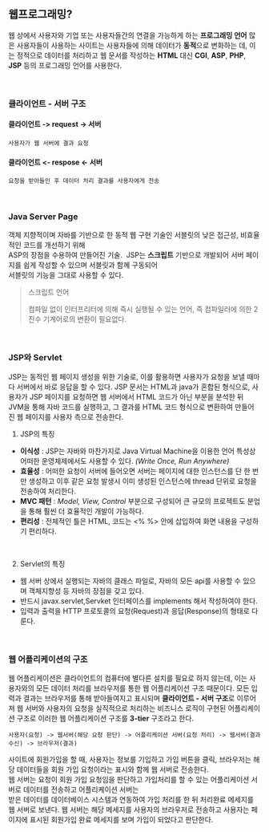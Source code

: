 ## 웹프로그래밍?
웹 상에서 사용자와 기업 또는 사용자들간의 연결을 가능하게 하는 <b>프로그래밍 언어</b>
많은 사용자들이 사용하는 사이트는 사용자들에 의해 데이터가 <b>동적</b>으로 변화하는 데, 이는 정적으로 데이터를 처리하고 웹 문서를 작성하는 **HTML** 대신 **CGI**, **ASP**, **PHP**, **JSP** 등의 프로그래밍 언어를 사용한다.

<br>

### 클라이언트 - 서버 구조

#### 클라이언트 -> request -> 서버
	사용자가 웹 서버에 결과 요청
#### 클라이언트 <- respose <- 서버
	요청을 받아들인 후 데이터 처리 결과를 사용자에게 전송

<br>

### Java Server Page
객체 지향적이며 자바를 기반으로 한 동적 웹 구현 기술인 서블릿의 낮은 접근성, 비효율적인 코드를 개선하기 위해<br>
ASP의 장점을 수용하여 만들어진 기술.&nbsp; JSP는 <b>스크립트</b> 기반으로 개발되어 서버 페이지를 쉽게 작성할 수 있으며 서블릿과 함께 구동되어<br>
서블릿의 기능을 그대로 사용할 수 있다.

> 스크립트 언어
> 
> 컴파일 없이 인터프리터에 의해 즉시 실행될 수 있는 언어, 즉 컴파일러에 의한 2진수 기계어로의 변환이 필요없다.

<br>

### JSP와 Servlet
JSP는 동적인 웹 페이지 생성을 위한 기술로, 이를 활용하면 사용자가 요청을 보낼 때마다 서버에서 바로 응답을 할 수 있다. JSP 문서는 HTML과 java가 혼합된 형식으로, 사용자가 JSP 페이지를 요청하면 웹 서버에서 HTML 코드가 아닌 부분을 분석한 뒤 JVM을 통해 자바 코드를 실행하고, 그 결과를 HTML 코드 형식으로 변환하여 만들어진 웹 페이지를 사용자 측으로 전송한다.

 1.  JSP의 특징
  - **이식성** : JSP는 자바와 마찬가지로 Java Virtual Machine을 이용한 언어 특성상 어떠한 운영체제에서도 사용할 수 있다. *(Write Once, Run Anywhere)*
  - **효율성** : 어떠한 요청이 서버에 들어오면 서버는 페이지에 대한 인스턴스를 단 한 번만 생성하고 이후 같은 요청 발생시 이미 생성된 인스턴스에 thread 단위로 요청을 전송하여 처리한다.
  - **MVC 패턴** : *Model, View, Control* 부분으로 구성되어 큰 규모의 프로젝트도 분업을 통해 훨씬 더 효율적인 개발이 가능하다.
  - **편리성** : 전체적인 틀은 HTML, 코드는 <% %> 안에 삽입하여 화면 내용을 구성하기 편리하다.

<br>
 
 2. Servlet의 특징
  - 웹 서버 상에서 실행되는 자바의 클래스 파일로, 자바의 모든 api를 사용할 수 있으며 객체지향성 등 자바의 장점을 갖고 있다.
  - 반드시 javax.servlet,Servket  인터페이스를 implements 해서 작성하여야 한다.
  - 입력과 출력을 HTTP 프로토콜의 요청(Request)과 응답(Response)의 형태로 다룬다.



<br>

### 웹 어플리케이션의 구조
웹 어플리케이션은 클라이언트의 컴퓨터에 별다른 설치를 필요로 하지 않는데, 이는 사용자와의 모든 데이터 처리를 브라우저를 통한 웹 어플리케이션 구조 때문이다.
모든 입력과 결과는 브라우저를 통해 받아들여지고 표시되며 <b>클라이언트 - 서버 구조</b>로 이루어져 웹 서버와 사용자의 요청을 실직적으로 처리하는 비즈니스 로직이 구현된 어플리케이션 구조로 이러한 웹 어플리케이션 구조를 <b>3-tier</b> 구조라고 한다.<br>

`사용자(요청) -> 웹서버(해당 요청 판단) -> 어플리케이션 서버(요청 처리) -> 웹서버(결과 수신) -> 브라우저(결과)`

사이트에 회원가입을 할 때, 사용자는 정보를 기입하고 가입 버튼을 클릭, 브라우저는 해당 데이터들을 회원 가입 요청이라는 표시와 함께 웹 서버로 전송한다. <br>
웹 서버는 요청이 회원 가입 요청임을 판단하고 가입처리를 할 수 있는 어플리케이션 서버로 데이터를 전송하고 어플리케이션 서버는<br>
받은 데이터를 데이터베이스 시스템과 연동하여 가입 처리를 한 뒤 처리완료 메세지를 웹 서버로 보낸다. 웹 서버는 해당 메세지를 사용자의 브라우저로 전송하고 사용자는 페이지에 표시된 회원가입 완료 메세지를 보며 가입이 되었다고 판단한다.
